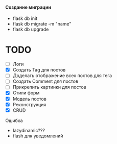 ####  Создание миграции ####
- flask db init
- flask db migrate -m "name"
- flask db upgrade



# TODO #
- [ ] Логи
- [X] Создать Tag для постов
- [ ] Доделать отображение всех постов для тега
- [ ] Создать Comment для постов
- [ ] Прикрепить картинки для постов
- [x] Стили форм
- [x] Модель постов
- [x] Реконструкция
- [x] CRUD

Ошибка
- lazydinamic???
- flash для уведомлений
